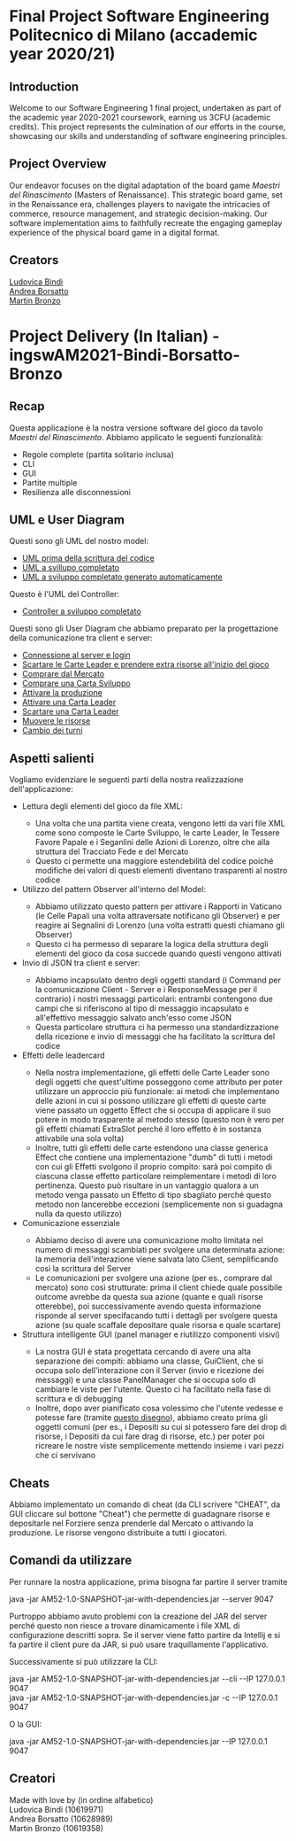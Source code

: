 <h1>Final Project Software Engineering Politecnico di Milano (accademic year 2020/21)</h1>
<h2>Introduction</h2>

Welcome to our Software Engineering 1 final project, undertaken as part of the academic year 2020-2021 coursework, earning us 3CFU (academic credits). This project represents the culmination of our efforts in the course, showcasing our skills and understanding of software engineering principles.

<h2>Project Overview</h2>

Our endeavor focuses on the digital adaptation of the board game *Maestri del Rinascimento* (Masters of Renaissance). This strategic board game, set in the Renaissance era, challenges players to navigate the intricacies of commerce, resource management, and strategic decision-making. Our software implementation aims to faithfully recreate the engaging gameplay experience of the physical board game in a digital format.
<h2>Creators</h2>
<a href="https://github.com/LudovicaBindi">Ludovica Bindi</a></br>
<a href="https://github.com/BorsattoAndrea">Andrea Borsatto</a></br>
<a href="https://github.com/MartinBronzo">Martin Bronzo</a></br>

<h1>Project Delivery (In Italian) - ingswAM2021-Bindi-Borsatto-Bronzo</h1>
<h2> Recap </h2>
Questa applicazione è la nostra versione software del gioco da tavolo <i> Maestri del Rinascimento</i>.
  Abbiamo applicato le seguenti funzionalità:
  <ul>
    <li>Regole complete (partita solitario inclusa)</li>
    <li>CLI</li>
    <li>GUI</li>
    <li>Partite multiple</li>
    <li>Resilienza alle disconnessioni</li>
</ul>
<h2>UML e User Diagram</h2>
<p>Questi sono gli UML del nostro model:</p>
<ul>
	<li><a href="Images/ClassDiagramStarting.png"> UML prima della scrittura del codice </a></li>
	<li><a href="Images/ClassDiagramDef.png"> UML a svillupo completato </a></li>
	<li><a href="Images/Model auto-generato.png"> UML a sviluppo completato generato automaticamente </a></li>
</ul>
<p>Questo è l'UML del Controller:</p>
<ul>
	<li><a href="Images/Server UML def.png">Controller a sviluppo completato </a></li>
</ul>
<p>Questi sono gli User Diagram che abbiamo preparato per la progettazione della comunicazione tra client e server:</p>
<ul>
	<li><a href="Images/Login.png"> Connessione al server e login </a></li>
	<li><a href="Images/Discard LeaderCard And ExtraResource - Beginning.png"> Scartare le Carte Leader e prendere extra risorse all'inizio del gioco </a></li>
	<li><a href="Images/BuyFromMarket.png"> Comprare dal Mercato </a></li>
	<li><a href="Images/BuyDevCard.png"> Comprare una Carta Sviluppo </a></li>
	<li><a href="Images/ActivateProduction.png"> Attivare la produzione</a></li>
	<li><a href="Images/Activate LeaderCard.png"> Attivare una Carta Leader</a></li>
	<li><a href="Images/Discard LeaderCard.png"> Scartare una Carta Leader </a></li>
	<li><a href="Images/Move Resources.png"> Muovere le risorse</a></li>
	<li><a href="Images/Ending Turns.png"> Cambio dei turni </a></li>
	
</ul>
<h2>
  Aspetti salienti
</h2>

 Vogliamo evidenziare le seguenti parti della nostra realizzazione dell'applicazione:
  <ul>
   	<li>Lettura degli elementi del gioco da file XML:</li>
    <ul>
      <li>Una volta che una partita viene creata, vengono letti da vari file XML come sono composte le Carte Sviluppo, le carte Leader, le Tessere Favore Papale e i Seganlini delle Azioni di Lorenzo, oltre che alla struttura del Tracciato Fede e del Mercato</li>
      <li>Questo ci permette una maggiore estendebilità del codice poiché modifiche dei valori di questi elementi diventano trasparenti al nostro codice
      </li>
    </ul>
     <li>Utilizzo del pattern Observer all'interno del Model:</li>
    <ul>
      <li>Abbiamo utilizzato questo pattern per attivare i Rapporti in Vaticano (le Celle Papali una volta attraversate notificano gli Observer) e per reagire ai Segnalini di Lorenzo (una volta estratti questi chiamano gli Observer)</li>
      <li>
      Questo ci ha permesso di separare la logica della struttura degli elementi del gioco da cosa succede quando questi vengono attivati</li>
    </ul>
    <li>Invio di JSON tra client e server:</li>
    <ul>
      <li>Abbiamo incapsulato dentro degli oggetti standard (i Command per la comunicazione Client - Server e i ResponseMessage per il contrario) i nostri messaggi particolari: entrambi contengono due campi che si riferiscono al tipo di messaggio incapsulato e all'effettivo messaggio salvato anch'esso come JSON</li>
      <li>Questa particolare struttura ci ha permesso una standardizzazione della ricezione e invio di messaggi che ha facilitato la scrittura del codice</li>
    </ul>
    <li>Effetti delle leadercard</li>
    <ul>
      <li>Nella nostra implementazione, gli effetti delle Carte Leader sono degli oggetti che quest'ultime posseggono come attributo per poter utilizzare un approccio più funzionale: ai metodi che implementano delle azioni in cui si possono utilizzare gli effetti di queste carte viene passato un oggetto Effect che si occupa di applicare il suo potere in modo trasparente al metodo stesso (questo non è vero per gli effetti chiamati ExtraSlot perché il loro effetto è in sostanza attivabile una sola volta)</li>
      <li>Inoltre, tutti gli effetti delle carte estendono una classe generica Effect che contiene una implementazione "dumb" di tutti i metodi con cui gli Effetti svolgono il proprio compito: sarà poi compito di ciascuna classe effetto particolare reimplementare i metodi di loro pertinenza. Questo può risultare in un vantaggio qualora a un metodo venga passato un Effetto di tipo sbagliato perché questo metodo non lancerebbe eccezioni (semplicemente non si guadagna nulla da questo utilizzo)</li>
    </ul>
   	<li>Comunicazione essenziale</li>
    <ul>
      <li>Abbiamo deciso di avere una comunicazione molto limitata nel numero di messaggi scambiati per svolgere una determinata azione: la memoria dell'interazione viene salvata lato Client, semplificando così la scrittura del Server</li>
      <li>Le comunicazioni per svolgere una azione (per es., comprare dal mercato) sono così strutturate: prima il client chiede quale possibile outcome avrebbe da questa sua azione (quante e quali risorse otterebbe), poi successivamente avendo questa informazione risponde al server specifacando tutti i dettagli per svolgere questa azione (su quale scaffale depositare quale risorsa e quale scartare)</li>
    </ul>
    <li>Struttura intelligente GUI (panel manager e riutilizzo componenti visivi) </li>
	<ul>
      <li>La nostra GUI è stata progettata cercando di avere una alta separazione dei compiti: abbiamo una classe, GuiClient, che si occupa solo dell'interazione con il Server (invio e ricezione dei messaggi) e una classe PanelManager che si occupa solo di cambiare le viste per l'utente. Questo ci ha facilitato nella fase di scrittura e di debugging</li>
      <li>Inoltre, dopo aver pianificato cosa volessimo che l'utente vedesse e potesse fare (tramite <a href="Images/Schema per la GUI.png">questo disegno</a>), abbiamo creato prima gli oggetti comuni (per es., i Depositi su cui si potessero fare dei drop di risorse, i Depositi da cui fare drag di risorse, etc.) per poter poi ricreare le nostre viste  semplicemente mettendo insieme i vari pezzi che ci servivano </li>
    </ul>
</ul>

<h2>Cheats</h2>
Abbiamo implementato un comando di cheat (da CLI scrivere "CHEAT", da GUI cliccare sul bottone "Cheat") che permette di guadagnare risorse e depositarle nel Forziere senza prenderle dal Mercato o attivando la produzione. Le risorse vengono distribuite a tutti i giocatori.

<h2>
  Comandi da utilizzare
</h2>
<p>Per runnare la nostra applicazione, prima bisogna far partire il server tramite </p>
<p> java -jar AM52-1.0-SNAPSHOT-jar-with-dependencies.jar --server 9047 </p>
<p>Purtroppo abbiamo avuto problemi con la creazione del JAR del server perché questo non riesce a trovare dinamicamente i file XML di configurazione descritti sopra. Se il server viene fatto partire da Intellij e si fa partire il client pure da JAR, si può usare traquillamente l'applicativo.</p>
<p>Successivamente si può utilizzare la CLI:</p>
<span> java -jar AM52-1.0-SNAPSHOT-jar-with-dependencies.jar --cli --IP 127.0.0.1 9047</br>java -jar AM52-1.0-SNAPSHOT-jar-with-dependencies.jar -c --IP 127.0.0.1 9047</span>

<p>O la GUI:</p>
<p> java -jar AM52-1.0-SNAPSHOT-jar-with-dependencies.jar --IP 127.0.0.1 9047</p>

<h2>Creatori</h2>
Made with love by (in ordine alfabetico)</br>
Ludovica Bindi (10619971)</br>
Andrea Borsatto (10628989)</br>
Martin Bronzo (10619358)</br>
